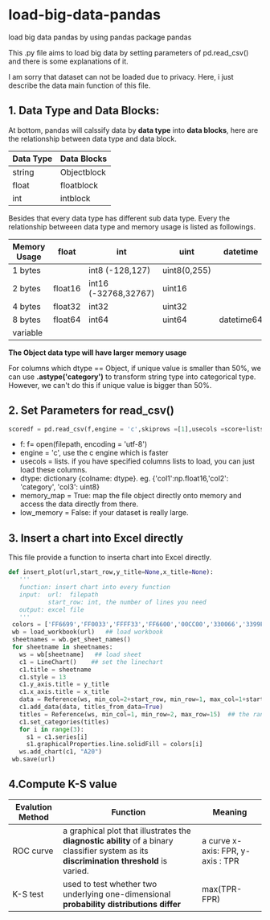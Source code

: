 # load-big-data-pandas
load big data pandas by using pandas package pandas

This .py file aims to load big data by setting parameters of pd.read_csv() and there is some explanations of it. 

I am sorry that dataset can not be loaded due to privacy. Here, i just describe the data main function of this file. 

## 1. Data Type and Data Blocks:
At bottom, pandas will calssify data by **data type** into **data blocks**, here are the relationship between data type and data block. 

|Data Type | Data Blocks|
|----------|------------|
|string | Objectblock|
|float | floatblock| 
|int | intblock| 

Besides that every data type has different sub data type. Every the relationship betweeen data type and memory usage is listed as followings.

|Memory Usage | float | int | uint | datetime | bool | Object |
|-------------|-------|-----|------|----------|------|-------|
|1 bytes | | int8 (-128,127)| uint8(0,255)| | bool | |
|2 bytes | float16 | int16 (-32768,32767) | uint16 | | | | 
|4 bytes | float32 | int32 | uint32| | | |
|8 bytes | float64 | int64 | uint64| datetime64 | | |
|variable| | | | | | Object|

__The Object data type  will have larger memory usage__

For columns which dtype == Object, if unique value is smaller than 50%, we can use **.astype('category')** to transform string type into categorical type. However, we can't do this if unique value is bigger than 50%. 

## 2. Set Parameters for read_csv()
```python
scoredf = pd.read_csv(f,engine = 'c',skiprows =[1],usecols =score+lists+['flag_score'],dtype = dtype,memory_map = True)
```
* f:  f= open(filepath, encoding = 'utf-8')
* engine = 'c', use the c engine which is faster
* usecols = lists. if you have specified columns lists to load, you can just load these columns.
* dtype: dictionary {colname: dtype}. eg. {'col1':np.float16,'col2': 'category', 'col3': uint8}
* memory_map = True: map the file object directly onto memory and access the data directly from there.
* low_memory = False: if your dataset is really large.
 
 ## 3. Insert a chart into Excel directly
 This file provide a function to inserta chart into Excel directly.
 ```python
 def insert_plot(url,start_row,y_title=None,x_title=None):
	'''
	function: insert chart into every function
	input: 	url:  filepath
			start_row: int, the number of lines you need 
	output: excel file
	'''
  colors = ['FF6699','FF0033','FFFF33','FF6600','00CC00','330066','3399FF','663399','FF6699','9966FF','99CC00']  ## the rgb need to be standard color
  wb = load_workbook(url)   ## load workbook
  sheetnames = wb.get_sheet_names()
  for sheetname in sheetnames:
    ws = wb[sheetname]   ## load sheet 
    c1 = LineChart()    ## set the linechart 
    c1.title = sheetname
    c1.style = 13
    c1.y_axis.title = y_title
    c1.x_axis.title = x_title
    data = Reference(ws, min_col=2+start_row, min_row=1, max_col=1+start_row*2, max_row=15)  ### the data range to inset a chart 
    c1.add_data(data, titles_from_data=True) 
    titles = Reference(ws, min_col=1, min_row=2, max_row=15)  ## the range to insert a title/ 
    c1.set_categories(titles)
    for i in range(3):
      s1 = c1.series[i]
      s1.graphicalProperties.line.solidFill = colors[i]
    ws.add_chart(c1, "A20")
  wb.save(url)
  ```
## 4.Compute K-S value

| Evalution Method | Function | Meaning |  
|------------------|----------|---------|
| ROC curve |a graphical plot that illustrates the **diagnostic ability** of a binary classifier system as its **discrimination threshold** is varied. | a curve x-axis: FPR, y-axis : TPR |
|  K-S test | used to test whether two underlying one-dimensional **probability distributions differ** | max(TPR- FPR)
